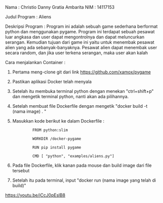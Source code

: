 Nama : Christio Danny Gratia Ambarita
NIM : 14117153

Judul Program : Aliens

Deskripsi Program : Program ini adalah sebuah game sederhana berformat python dan menggunakan pygame. Program ini terdapat sebuah pesawat luar angkasa dan user dapat mengontrolnya dan dapat meluncurkan serangan. Kemudian tujuan dari game ini yaitu untuk menembak pesawat alien yang ada sebanyak-banyaknya. Pesawat alien dapat menembak user secara random, dan jika user terkena serangan, maka user akan kalah

Cara menjalankan Container :

1. Pertama meng-clone git dari link https://github.com/xamox/pygame
2. Pastikan aplikasi Docker telah menyala
3. Setelah itu membuka terminal python dengan menekan "ctrl+shift+p" dan mengetik terminal python, nanti akan ada pilihannya.
4. Setelah membuat file Dockerfile dengan mengetik "docker build -t (nama image) . "
5. Masukkan kode berikut ke dalam Dockerfile :

                FROM python:slim

                WORKDIR /docker-pygame

                RUN pip install pygame

                CMD [ "python", "examples/aliens.py"]

6. Pada file Dockerfile, klik kanan pada mouse dan build image dari file tersebut
7. Setelah itu pada terminal, input "docker run (nama image yang telah di build)"

https://youtu.be/jCcJ0pEslB8